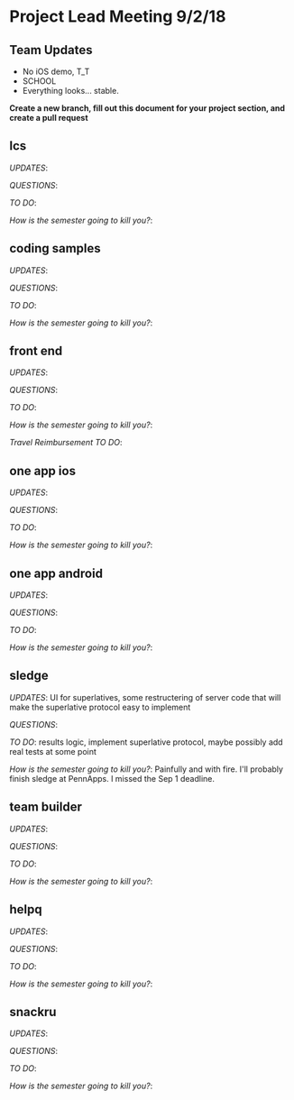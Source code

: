 # Project Lead Meeting 9/2/18
## Team Updates

- No iOS demo, T_T
- SCHOOL
- Everything looks... stable.

**Create a new branch, fill out this document for your project section, and create a pull request**

## lcs

_UPDATES_:

_QUESTIONS_:

_TO DO_:

_How is the semester going to kill you?_:

## coding samples

_UPDATES_:

_QUESTIONS_:

_TO DO_:

_How is the semester going to kill you?_:

## front end

_UPDATES_:

_QUESTIONS_:

_TO DO_:

_How is the semester going to kill you?_:

_Travel Reimbursement TO DO_:

## one app ios

_UPDATES_:

_QUESTIONS_:

_TO DO_:

_How is the semester going to kill you?_:

## one app android

_UPDATES_:

_QUESTIONS_:

_TO DO_:

_How is the semester going to kill you?_:

## sledge

_UPDATES_: UI for superlatives, some restructering of server code that will make the superlative protocol easy to implement

_QUESTIONS_:

_TO DO_: results logic, implement superlative protocol, maybe possibly add real tests at some point

_How is the semester going to kill you?_: Painfully and with fire. I'll probably finish sledge at PennApps. I missed the Sep 1 deadline.

## team builder

_UPDATES_:

_QUESTIONS_:

_TO DO_:

_How is the semester going to kill you?_:

## helpq

_UPDATES_:

_QUESTIONS_:

_TO DO_:

_How is the semester going to kill you?_:

## snackru

_UPDATES_:

_QUESTIONS_:

_TO DO_:

_How is the semester going to kill you?_:

